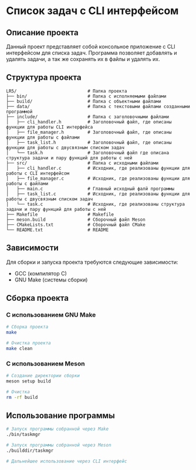 # Список задач с CLI интерфейсом

## Описание проекта

Данный проект представляет собой консольное приложение с CLI интерфейсом для 
списка задач. Программа позволяет добавлять и удалять задачи, а так же
сохранять их в файлы и удалять их.

## Структура проекта

```
LR5/                           # Папка проекта
├── bin/                       # Папка с исполняемыми файлами
├── build/                     # Папка с объектными файлами
├── data/                      # Папка с текстовыми файлами созданными программой
├── include/                   # Папка с заголовочными файлами
│   ├── cli_handler.h          # Заголовочный файл, где описаны функции для работы CLI интерфейса
│   ├── file_manager.h         # Заголовочный файл, где описаны функции для работы с файлами
│   ├── task_list.h            # Заголовочный файл, где описаны функции для работы с двусвязным списком задач
│   └── task.h                 # Заголовочный файл где описана структура задачи и пару функций для работы с ней
├── src/                       # Папка с исходными файлами
│   ├── cli_handler.c          # Исходник, где реализованы функции для работы с CLI интерфейсом
│   ├── file_manager.c         # Исходник, где реализованы функции для работы с файлами 
│   ├── main.c                 # Главный исходный фалй программы
│   ├── task_list.c            # Исходник, где реализованы функции для работы с двусвязным списком задач
│   └── task.c                 # Исходник, где реализованы структура задачи и пару функций для работы с ней
├── Makefile                   # Makefile
├── meson.build                # Сборочный файл Meson
├── CMakeLists.txt             # Сборочный файл СMake
└── README.txt                 # README
```

## Зависимости

Для сборки и запуска проекта требуются следующие зависимости:
- GCC (компилятор C)
- GNU Make (системы сборки)

## Сборка проекта

### С использованием GNU Make

```bash
# Сборка проекта
make

# Очистка проекта
make clean

```

### С использованием Meson

```bash
# Создание директории сборки
meson setup build

# Очистка
rm -rf build

```
## Использование программы

```bash
# Запуск программы собранной через Make
./bin/taskmgr

# Запуск программы собранной через Meson
./builddir/taskmgr 

# Дальнейшее использование через CLI интерфейс
```

